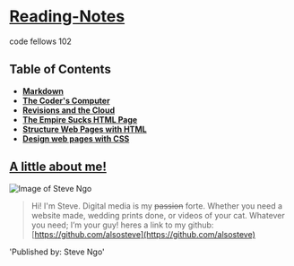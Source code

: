 # [Reading-Notes](https://alsosteve.github.io/reading-notes/)
code fellows 102

## Table of Contents

* [**Markdown**](https://alsosteve.github.io/reading-notes/markdown)
* [**The Coder's Computer**](https://alsosteve.github.io/reading-notes/thecoderscomputer)
* [**Revisions and the Cloud**](https://alsosteve.github.io/reading-notes/revisionsandthecloud)
* [**The Empire Sucks HTML Page**](https://alsosteve.github.io/empire_sucks/)
* [**Structure Web Pages with HTML**](https://alsosteve.github.io/reading-notes/structurewebpages)
* [**Design web pages with CSS**](https://alsosteve.github.io/reading-notes/designwithcss)

## <ins> A little about me! </ins>

![Image of Steve Ngo](https://avatars.githubusercontent.com/u/87996914?v=4)

> Hi! I'm Steve. Digital media is my ~~passion~~ forte. Whether you need a website made, wedding prints done, or videos of your cat. Whatever you need;
I’m your guy! heres a link to my github: [https://github.com/alsosteve](https://github.com/alsosteve)


'Published by: Steve Ngo'

